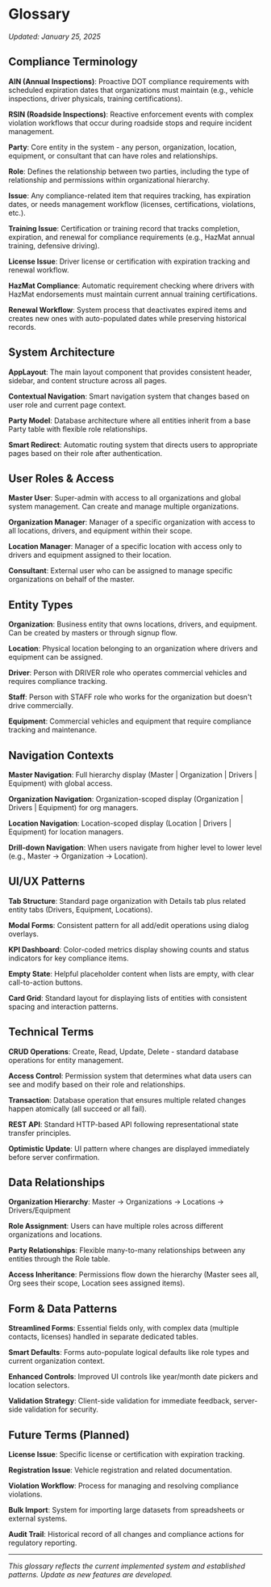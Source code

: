 # Glossary

*Updated: January 25, 2025*

## Compliance Terminology

**AIN (Annual Inspections)**: Proactive DOT compliance requirements with scheduled expiration dates that organizations must maintain (e.g., vehicle inspections, driver physicals, training certifications).

**RSIN (Roadside Inspections)**: Reactive enforcement events with complex violation workflows that occur during roadside stops and require incident management.

**Party**: Core entity in the system - any person, organization, location, equipment, or consultant that can have roles and relationships.

**Role**: Defines the relationship between two parties, including the type of relationship and permissions within organizational hierarchy.

**Issue**: Any compliance-related item that requires tracking, has expiration dates, or needs management workflow (licenses, certifications, violations, etc.).

**Training Issue**: Certification or training record that tracks completion, expiration, and renewal for compliance requirements (e.g., HazMat annual training, defensive driving).

**License Issue**: Driver license or certification with expiration tracking and renewal workflow.

**HazMat Compliance**: Automatic requirement checking where drivers with HazMat endorsements must maintain current annual training certifications.

**Renewal Workflow**: System process that deactivates expired items and creates new ones with auto-populated dates while preserving historical records.

## System Architecture

**AppLayout**: The main layout component that provides consistent header, sidebar, and content structure across all pages.

**Contextual Navigation**: Smart navigation system that changes based on user role and current page context.

**Party Model**: Database architecture where all entities inherit from a base Party table with flexible role relationships.

**Smart Redirect**: Automatic routing system that directs users to appropriate pages based on their role after authentication.

## User Roles & Access

**Master User**: Super-admin with access to all organizations and global system management. Can create and manage multiple organizations.

**Organization Manager**: Manager of a specific organization with access to all locations, drivers, and equipment within their scope.

**Location Manager**: Manager of a specific location with access only to drivers and equipment assigned to their location.

**Consultant**: External user who can be assigned to manage specific organizations on behalf of the master.

## Entity Types

**Organization**: Business entity that owns locations, drivers, and equipment. Can be created by masters or through signup flow.

**Location**: Physical location belonging to an organization where drivers and equipment can be assigned.

**Driver**: Person with DRIVER role who operates commercial vehicles and requires compliance tracking.

**Staff**: Person with STAFF role who works for the organization but doesn't drive commercially.

**Equipment**: Commercial vehicles and equipment that require compliance tracking and maintenance.

## Navigation Contexts

**Master Navigation**: Full hierarchy display (Master | Organization | Drivers | Equipment) with global access.

**Organization Navigation**: Organization-scoped display (Organization | Drivers | Equipment) for org managers.

**Location Navigation**: Location-scoped display (Location | Drivers | Equipment) for location managers.

**Drill-down Navigation**: When users navigate from higher level to lower level (e.g., Master → Organization → Location).

## UI/UX Patterns

**Tab Structure**: Standard page organization with Details tab plus related entity tabs (Drivers, Equipment, Locations).

**Modal Forms**: Consistent pattern for all add/edit operations using dialog overlays.

**KPI Dashboard**: Color-coded metrics display showing counts and status indicators for key compliance items.

**Empty State**: Helpful placeholder content when lists are empty, with clear call-to-action buttons.

**Card Grid**: Standard layout for displaying lists of entities with consistent spacing and interaction patterns.

## Technical Terms

**CRUD Operations**: Create, Read, Update, Delete - standard database operations for entity management.

**Access Control**: Permission system that determines what data users can see and modify based on their role and relationships.

**Transaction**: Database operation that ensures multiple related changes happen atomically (all succeed or all fail).

**REST API**: Standard HTTP-based API following representational state transfer principles.

**Optimistic Update**: UI pattern where changes are displayed immediately before server confirmation.

## Data Relationships

**Organization Hierarchy**: Master → Organizations → Locations → Drivers/Equipment

**Role Assignment**: Users can have multiple roles across different organizations and locations.

**Party Relationships**: Flexible many-to-many relationships between any entities through the Role table.

**Access Inheritance**: Permissions flow down the hierarchy (Master sees all, Org sees their scope, Location sees assigned items).

## Form & Data Patterns

**Streamlined Forms**: Essential fields only, with complex data (multiple contacts, licenses) handled in separate dedicated tables.

**Smart Defaults**: Forms auto-populate logical defaults like role types and current organization context.

**Enhanced Controls**: Improved UI controls like year/month date pickers and location selectors.

**Validation Strategy**: Client-side validation for immediate feedback, server-side validation for security.

## Future Terms (Planned)

**License Issue**: Specific license or certification with expiration tracking.

**Registration Issue**: Vehicle registration and related documentation.

**Violation Workflow**: Process for managing and resolving compliance violations.

**Bulk Import**: System for importing large datasets from spreadsheets or external systems.

**Audit Trail**: Historical record of all changes and compliance actions for regulatory reporting.

---

*This glossary reflects the current implemented system and established patterns. Update as new features are developed.*
